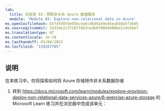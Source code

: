 ```yaml
---
lab:
  title: 实验室 03：预配非关系 Azure 数据服务
  module: 'Module 03: Explore non-relational data in Azure'
ms.openlocfilehash: b5f4fd9fbe05bcea6cd640a59e45eab50a5f3e05
ms.sourcegitcommit: 32d1de2c37267f8d3cedb0f0064b08be2cde5bb7
ms.translationtype: HT
ms.contentlocale: zh-CN
ms.lasthandoff: 03/04/2022
ms.locfileid: "139267705"
---
```

## <a name="instructions"></a>说明
在本练习中，你将探索如何将 Azure 存储用作非关系数据存储

1.  转到 https://docs.microsoft.com/learn/modules/explore-provision-deploy-non-relational-data-services-azure/6-exercise-azure-storage 的 Microsoft Learn 练习并在浏览器中完成该单元： 
